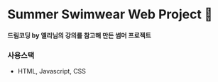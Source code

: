 
# Summer Swimwear Web Project 👙

#### 드림코딩 by 엘리님의 강의를 참고해 만든 썸머 프로젝트

### 사용스택
* HTML, Javascript, CSS 
